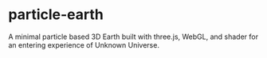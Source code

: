 # particle-earth
A minimal particle based 3D Earth built with three.js, WebGL, and shader for an entering experience of Unknown Universe. 
